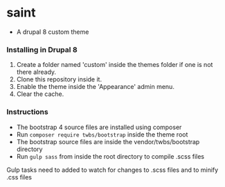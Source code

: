 # saint
- A drupal 8 custom theme

### Installing in Drupal 8
1. Create a folder named 'custom' inside the themes folder if one is not there already.
2. Clone this repository inside it.
3. Enable the theme inside the 'Appearance' admin menu.
4. Clear the cache.

### Instructions
- The bootstrap 4 source files are installed using composer
- Run ``composer require twbs/bootstrap`` inside the theme root
- The bootstrap source files are inside the vendor/twbs/bootstrap directory
- Run ``gulp sass`` from inside the root directory to compile .scss files

 Gulp tasks need to added to watch for changes to .scss files
 and to minify .css files


